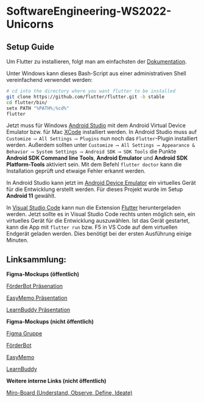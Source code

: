 # SoftwareEngineering-WS2022-Unicorns

## Setup Guide

Um Flutter zu installieren, folgt man am einfachsten der [Dokumentation](https://docs.flutter.dev/get-started/install).

Unter Windows kann dieses Bash-Script aus einer administrativen Shell vereinfachend verwendet werden:

```bash
# cd into the directory where you want flutter to be installed
git clone https://github.com/flutter/flutter.git -b stable
cd flutter/bin/
setx PATH "%PATH%;%cd%"
flutter
```

Jetzt muss für Windows [Android Studio](https://developer.android.com/studio) mit dem Android Virtual Device Emulator bzw. für Mac [XCode](https://developer.apple.com/xcode/) installiert werden. In Android Studio muss auf `Customize ⟶ All Settings ⟶ Plugins` nun noch das `Flutter`-Plugin installiert werden. Außerdem sollten unter `Customize ⟶ All Settings ⟶ Appearance & Behavior ⟶ System Settings ⟶ Android SDK ⟶ SDK Tools` die Punkte **Android SDK Command line Tools**, **Android Emulator** und **Android SDK Platform-Tools** aktiviert sein. Mit dem Befehl `flutter doctor` kann die Installation geprüft und etwaige Fehler erkannt werden.

In Android Studio kann jetzt im [Android Device Emulator](https://docs.flutter.dev/get-started/install/windows#set-up-the-android-emulator) ein virtuelles Gerät für die Entwicklung erstellt werden. Für dieses Projekt wurde im Setup **Android 11** gewählt.

In [Visual Studio Code](https://code.visualstudio.com/) kann nun die Extension [Flutter](https://marketplace.visualstudio.com/items?itemName=Dart-Code.flutter) heruntergeladen werden. Jetzt sollte es in Visual Studio Code rechts unten möglich sein, ein virtuelles Gerät für die Entwicklung auszuwählen. Ist das Gerät gestartet, kann die App mit `flutter run` bzw. F5 in VS Code auf dem virtuellen Endgerät geladen werden. Dies benötigt bei der ersten Ausführung einige Minuten. 

## Linksammlung:

**Figma-Mockups (öffentlich)**

[FörderBot Präsenation](https://www.figma.com/proto/Ko0Gm8JhHINOPG75DsksQU/F%C3%B6rderBot?node-id=35%3A1550&scaling=min-zoom&page-id=0%3A1&starting-point-node-id=35%3A1550)

[EasyMemo Präsentation](https://www.figma.com/proto/pUthVnZu7BPOC1ifNEHEIv/EasyMemo?node-id=38%3A258&scaling=min-zoom&page-id=0%3A1&starting-point-node-id=38%3A258)

[LearnBuddy Präsentation](https://www.figma.com/proto/SiypR268Dp8208XULJcgg5/LearnBuddy?node-id=318%3A3&scaling=min-zoom&page-id=0%3A1&starting-point-node-id=318%3A3)

**Figma-Mockups (nicht öffentlich)**

[Figma Gruppe](https://www.figma.com/files/project/42233173/Prototypen?fuid=910427524644309056)

[FörderBot](https://www.figma.com/file/Ko0Gm8JhHINOPG75DsksQU/F%C3%B6rderBot)

[EasyMemo](https://www.figma.com/file/pUthVnZu7BPOC1ifNEHEIv/EasyMemo)

[LearnBuddy](https://www.figma.com/file/SiypR268Dp8208XULJcgg5/LearnBuddy)

**Weitere interne Links (nicht öffentlich)**

[Miro-Board (Understand, Observe, Define, Ideate)](https://miro.com/app/board/o9J_lobuOqY=/?invite_link_id=427245118953) 